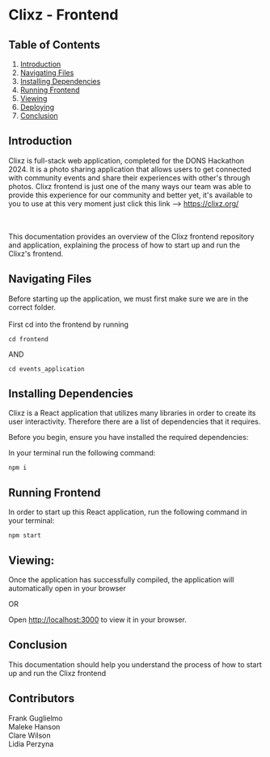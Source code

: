 # Clixz - Frontend

## Table of Contents
1. [Introduction](#introduction)
1. [Navigating Files](#navigating-files)
3. [Installing Dependencies](#installing-dependencies)
4. [Running Frontend](#running-frontend)
5. [Viewing](#viewing)
6. [Deploying](#deploying)
7. [Conclusion](#conclusion)

## Introduction
Clixz is full-stack web application, completed for the DONS Hackathon 2024. It is a photo sharing application that allows users to get connected with community events and share their experiences with other's through photos. Clixz frontend is just one of the many ways our team was able to provide this experience for our community and better yet, it's available to you to use at this very moment just click this link --> https://clixz.org/

<br><br>
This documentation provides an overview of the Clixz frontend repository and application, explaining the process of how to start up and run the Clixz's frontend. 

## Navigating Files
Before starting up the application, we must first make sure we are in the correct folder.
<br><br>
First cd into the frontend by running

`cd frontend`

AND

`cd events_application`

## Installing Dependencies
Clixz is a React application that utilizes many libraries in order to create its user interactivity. Therefore there are a list of dependencies that it requires.

Before you begin, ensure you have installed the required dependencies:

In your terminal run the following command:

`npm i`

## Running Frontend

In order to start up this React application, run the following command in your terminal:

 `npm start`

## Viewing:
Once the application has successfully compiled, the application will automatically open in your browser

OR

Open [http://localhost:3000](http://localhost:3000) to view it in your browser.


## Conclusion
This documentation should help you understand the process of how to start up and run the Clixz frontend 

## Contributors
Frank Guglielmo <br>
Maleke Hanson <br>
Clare Wilson <br>
Lidia Perzyna
